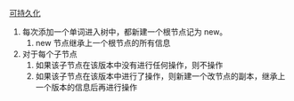 [可持久化](../0-0算法ACM/可持久化.md)

1. 每次添加一个单词进入树中，都新建一个根节点记为 new。
	1. new 节点继承上一个根节点的所有信息
2. 对于每个子节点
	1. 如果该子节点在该版本中没有进行任何操作，则不操作
	2. 如果该子节点在该版本中进行了操作，则新建一个改节点的副本，继承上一个版本的信息后再进行操作